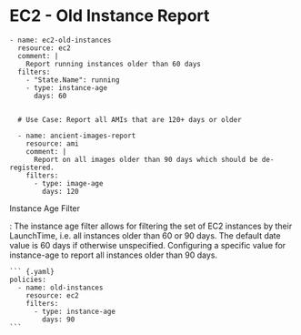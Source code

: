 EC2 - Old Instance Report
=========================

``` {.yaml}
- name: ec2-old-instances
  resource: ec2
  comment: |
    Report running instances older than 60 days
  filters:
    - "State.Name": running
    - type: instance-age
      days: 60


  # Use Case: Report all AMIs that are 120+ days or older

  - name: ancient-images-report
    resource: ami
    comment: |
      Report on all images older than 90 days which should be de-registered.
    filters:
      - type: image-age
        days: 120
```

Instance Age Filter

:   The instance age filter allows for filtering the set of EC2
    instances by their LaunchTime, i.e. all instances older than 60 or
    90 days. The default date value is 60 days if otherwise unspecified.
    Configuring a specific value for instance-age to report all
    instances older than 90 days.

    ``` {.yaml}
    policies:
      - name: old-instances
        resource: ec2
        filters:
          - type: instance-age
            days: 90
    ```
